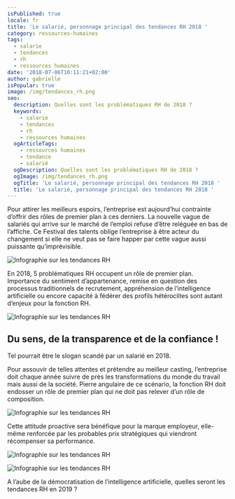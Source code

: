 ```yaml
---
isPublished: true
locale: fr
title: 'Le salarié, personnage principal des tendances RH 2018 '
category: ressources-humaines
tags:
  - salarie
  - tendances
  - rh
  - ressources humaines
date: '2018-07-06T10:11:21+02:00'
author: gabrielle
isPopular: true
image: /img/tendances_rh.png
seo:
  description: Quelles sont les problématiques RH de 2018 ?
  keywords:
    - salarie
    - tendances
    - rh
    - ressources humaines
  ogArticleTags:
    - ressources humaines
    - tendance
    - salarié
  ogDescription: Quelles sont les problématiques RH de 2018 ?
  ogImage: /img/tendances_rh.png
  ogTitle: 'Le salarié, personnage principal des tendances RH 2018 '
  title: 'Le salarié, personnage principal des tendances RH 2018 '
---
```

Pour attirer les meilleurs espoirs, l’entreprise est aujourd’hui contrainte d’offrir des rôles de premier plan à ces derniers. La nouvelle vague de salariés qui arrive sur le marché de l’emploi refuse d’être reléguée en bas de l’affiche. Ce Festival des talents oblige l’entreprise à être acteur du changement si elle ne veut pas se faire happer par cette vague aussi puissante qu’imprévisible. 

![Infographie sur les tendances RH](/img/infographie_rh5.png)

En 2018, 5 problématiques RH occupent un rôle de premier plan. Importance du sentiment d’appartenance, remise en question des processus traditionnels de recrutement, appréhension de l’intelligence artificielle ou encore capacité à fédérer des profils hétéroclites sont autant d’enjeux pour la fonction RH.

![Infographie sur les tendances RH](/img/infographie_rh2.png)

## Du sens, de la transparence et de la confiance !

Tel pourrait être le slogan scandé par un salarié en 2018. 

Pour assouvir de telles attentes et prétendre au meilleur casting, l’entreprise doit chaque année suivre de près les transformations du monde du travail mais aussi de la société. Pierre angulaire de ce scénario, la fonction RH doit endosser un rôle de premier plan qui ne doit pas relever d’un rôle de composition. 

![Infographie sur les tendances RH](/img/infographie_rh.png)

Cette attitude proactive sera bénéfique pour la marque employeur, elle-même renforcée par les probables prix stratégiques qui viendront récompenser sa performance. 

![Infographie sur les tendances RH](/img/infographie_rh3.png)

![Infographie sur les tendances RH ](/img/infographie_rh4.png)

A l’aube de la démocratisation de l’intelligence artificielle, quelles seront les tendances RH en 2019 ?
